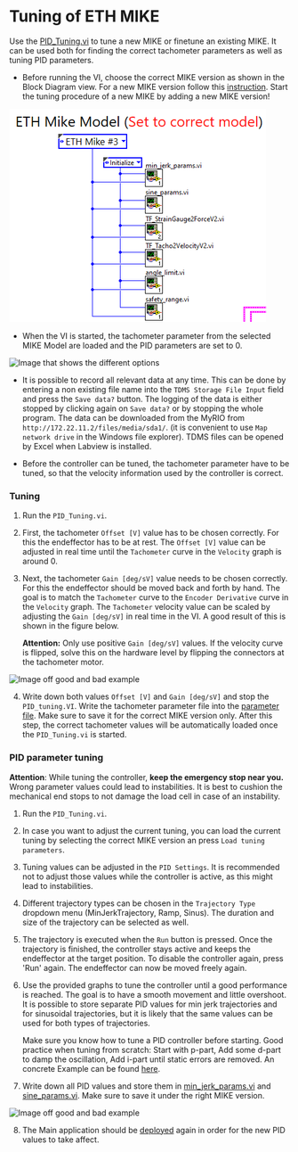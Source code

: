 # Tuning of ETH MIKE

Use the [PID_Tuning.vi](https://gitlab.ethz.ch/RELab/eth-mike/eth-mike-back-end/-/blob/master/PID%20Tuning/PID_Tuning.vi) to tune a new MIKE or finetune an existing MIKE.
It can be used both for finding the correct tachometer parameters as well as tuning PID parameters.

- Before running the VI, choose the correct MIKE version as shown in the Block Diagram view. For a new MIKE version follow this [instruction](https://gitlab.ethz.ch/RELab/eth-mike/eth-mike-back-end/-/blob/master/Docs/HowToSupportNewMikeHardwareInLabviewCode.md). Start the tuning procedure of a new MIKE by adding a new MIKE version!

![HowToSupportNewMikeHardwareInLabviewCode](img/HowToSupportNewMikeHardwareInLabviewCode_fig1.png)

- When the VI is started, the tachometer parameter from the selected MIKE Model are loaded and the PID parameters are set to 0.
 
![Image that shows the different options]()

- It is possible to record all relevant data at any time. This can be done by entering a non existing file name into the `TDMS Storage File Input` field and press the `Save data?` button. The logging of the data is either stopped by clicking again on `Save data?` or by stopping the whole program. The data can be downloaded from the MyRIO from `http://172.22.11.2/files/media/sda1/`. (it is convenient to use `Map network drive` in the Windows file explorer). TDMS files can be opened by Excel when Labview is installed.

- Before the controller can be tuned, the tachometer parameter have to be tuned, so that the velocity information used by the controller is correct.
 
### Tuning

1. Run the `PID_Tuning.vi`.

2. First, the tachometer `Offset [V]` value has to be chosen correctly. For this the endeffector has to be at rest. The `Offset [V]` value can be adjusted in real time until the `Tachometer` curve in the `Velocity` graph is around 0.

3. Next, the tachometer `Gain [deg/sV]` value needs to be chosen correctly. For this the endeffector should be moved back and forth by hand. The goal is to match the `Tachometer` curve to the `Encoder Derivative` curve in the `Velocity` graph. The `Tachometer` velocity value can be scaled by adjusting the `Gain [deg/sV]` in real time in the VI. A good result of this is shown in the figure below.
   
   **Attention:** Only use positive `Gain [deg/sV]` values. If the velocity curve is flipped, solve this on the hardware level by flipping the connectors at the tachometer motor.

![Image off good and bad example]()

4. Write down both values `Offset [V]` and `Gain [deg/sV]` and stop the `PID_tuning.VI`. Write the tachometer parameter file into the [parameter file](https://gitlab.ethz.ch/RELab/eth-mike/eth-mike-back-end/-/blob/master/Shared%20VIs/ModelSpecific/Tacho2Velocity_params.vi). Make sure to save it for the correct MIKE version only. After this step, the correct tachometer values will be automatically loaded once the `PID_Tuning.vi` is started.

### PID parameter tuning

**Attention**: While tuning the controller, **keep the emergency stop near you.** Wrong parameter values could lead to instabilities. It is best to cushion the mechanical end stops to not damage the load cell in case of an instability. 

1. Run the `PID_Tuning.vi`.

2. In case you want to adjust the current tuning, you can load the current tuning by selecting the correct MIKE version an press `Load tuning parameters`.

3. Tuning values can be adjusted in the `PID Settings`. It is recommended not to adjust those values while the controller is active, as this might lead to instabilities.

4. Different trajectory types can be chosen in the `Trajectory Type` dropdown menu (MinJerkTrajectory, Ramp, Sinus). The duration and size of the trajectory can be selected as well.

5. The trajectory is executed when the `Run` button is pressed. Once the trajectory is finished, the controller stays active and keeps the endeffector at the target position. To disable the controller again, press 'Run' again. The endeffector can now be moved freely again.

6. Use the provided graphs to tune the controller until a good performance is reached. The goal is to have a smooth movement and little overshoot. It is possible to store separate PID values for min jerk trajectories and for sinusoidal trajectories, but it is likely that the same values can be used for both types of trajectories.
   
   Make sure you know how to tune a PID controller before starting. Good practice when tuning from scratch: Start with p-part, Add some d-part to damp the oscillation, Add i-part until static errors are removed. An concrete Example can be found [here](Tuning_Example.docx).

7. Write down all PID values and store them in [min_jerk_params.vi](https://gitlab.ethz.ch/RELab/eth-mike/eth-mike-back-end/-/blob/master/Shared%20VIs/ModelSpecific/min_jerk_params.vi) and [sine_params.vi](https://gitlab.ethz.ch/RELab/eth-mike/eth-mike-back-end/-/blob/master/Shared%20VIs/ModelSpecific/sine_params.vi). Make sure to save it under the right MIKE version.

![Image off good and bad example]()

8. The Main application should be [deployed](HowToRunTheLabviewProgram.md) again in order for the new PID values to take affect.